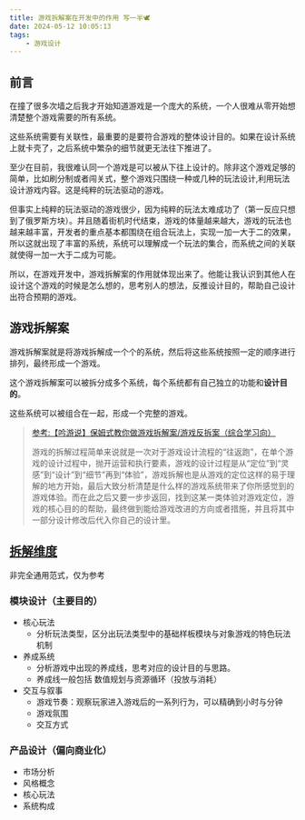 ```yaml
---
title: 游戏拆解案在开发中的作用 写一半🕊 
date: 2024-05-12 10:05:13
tags:
    - 游戏设计
---
```

## 前言
在撞了很多次墙之后我才开始知道游戏是一个庞大的系统，一个人很难从零开始想清楚整个游戏需要的所有系统。

这些系统需要有关联性，最重要的是要符合游戏的整体设计目的。如果在设计系统上就卡壳了，之后系统中繁杂的细节就更无法往下推进了。

至少在目前，我很难认同一个游戏是可以被从下往上设计的。除非这个游戏足够的简单，比如刷分制或者闯关式，整个游戏只围绕一种或几种的玩法设计,利用玩法设计游戏内容。这是纯粹的玩法驱动的游戏。

但事实上纯粹的玩法驱动的游戏很少，因为纯粹的玩法太难成功了<span class="heimu">（第一反应只想到了俄罗斯方块）</span>。并且随着街机时代结束，游戏的体量越来越大，游戏的玩法也越来越丰富，开发者的重点基本都围绕在组合玩法上，实现一加一大于二的效果，所以这就出现了丰富的系统，系统可以理解成一个玩法的集合，而系统之间的关联就使得一加一大于二成为可能。

所以，在游戏开发中，游戏拆解案的作用就体现出来了。他能让我认识到其他人在设计这个游戏的时候是怎么想的，思考别人的想法，反推设计目的，帮助自己设计出符合预期的游戏。

## 游戏拆解案

游戏拆解案就是将游戏拆解成一个个的系统，然后将这些系统按照一定的顺序进行排列，最终形成一个游戏。

这个游戏拆解案可以被拆分成多个系统，每个系统都有自己独立的功能和**设计目的**。

这些系统可以被组合在一起，形成一个完整的游戏。

> [参考:【吟游说】保姆式教你做游戏拆解案/游戏反拆案（综合学习向）](https://www.bilibili.com/read/cv13568445/)
> 
> 游戏的拆解过程简单来说就是一次对于游戏设计流程的“往返跑”，在单个游戏的设计过程中，抛开运营和执行要素，游戏的设计过程是从“定位”到“灵感”到“设计”到“细节”再到“体验”，游戏拆解也是从游戏的定位这样的易于理解的地方开始，最后大致分析清楚是什么样的游戏系统带来了你所感觉到的游戏体验。而在此之后又要一步步返回，找到这某一类体验对游戏定位，游戏的核心目的的帮助，最终做到能给游戏改进的方向或者措施，并且将其中一部分设计修改后代入你自己的设计里。

##  [拆解维度](https://www.bilibili.com/video/BV1zM4y1f7qQ/?spm_id_from=333.337.search-card.all.click&vd_source=2eec2b220f104378824636027d577270)
非完全通用范式，仅为参考
### 模块设计（主要目的）
- 核心玩法
  - 分析玩法类型，区分出玩法类型中的基础样板模块与对象游戏的特色玩法机制
- 养成系统
  - 分析游戏中出现的养成线，思考对应的设计目的与思路。
  - 养成线一般包括 数值规划与资源循环（投放与消耗）
- 交互与叙事
  - 游戏节奏：观察玩家进入游戏后的一系列行为，可以精确到小时与分钟
  - 游戏氛围
  - 交互方式
### 产品设计（偏向商业化）
- 市场分析
- 风格概念
- 核心玩法
- 系统构成
  
